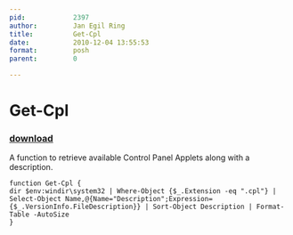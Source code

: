 ```yaml
---
pid:            2397
author:         Jan Egil Ring
title:          Get-Cpl
date:           2010-12-04 13:55:53
format:         posh
parent:         0

---
```


# Get-Cpl

### [download](Scripts\2397.ps1)

A function to retrieve available Control Panel Applets along with a description.

```posh
function Get-Cpl {
dir $env:windir\system32 | Where-Object {$_.Extension -eq ".cpl"} | Select-Object Name,@{Name="Description";Expression={$_.VersionInfo.FileDescription}} | Sort-Object Description | Format-Table -AutoSize
}
```
